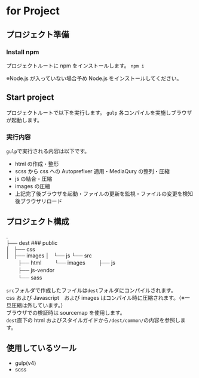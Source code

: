 # for Project

## プロジェクト準備

### Install npm

プロジェクトルートに npm をインストールします。
`npm i`

※Node.js が入っていない場合予め Node.js をインストールしてください。

## Start project

プロジェクトルートで以下を実行します。
`gulp`
各コンパイルを実施しブラウザが起動します。

### 実行内容

`gulp`で実行される内容は以下です。

-   html の作成・整形
-   scss から css への Autoprefixer 適用・MediaQury の整列・圧縮
-   js の結合・圧縮
-   images の圧縮
-   上記完了後ブラウザを起動・ファイルの更新を監視・ファイルの変更を検知後ブラウザリロード

## プロジェクト構成

.  
├── dest ### public    
│   ├── css  
│   ├── images
│   └── js 
└── src  
　　 ├── html
　　 └── images
　　 ├── js  
　　 ├── js-vendor  
　　 └── sass

`src`フォルダで作成したファイルは`dest`フォルダにコンパイルされます。  
css および Javascript　および images はコンパイル時に圧縮されます。（※一旦圧縮は外しています。）  
ブラウザでの検証時は sourcemap を使用します。  
`dest`直下の html およびスタイルガイドから`/dest/common/`の内容を参照します。

## 使用しているツール

-   gulp(v4)
-   scss
